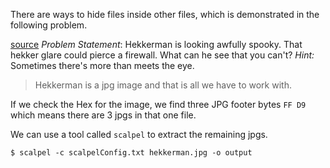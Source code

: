 There are ways to hide files inside other files, which is demonstrated in the following problem.

[source](https://github.com/HackThisSite/CTF-Writeups/tree/master/2017/EasyCTF/Zooooooom)
*Problem Statement*: Hekkerman is looking awfully spooky. That hekker glare could pierce a firewall. What can he see that you can't?
*Hint:* Sometimes there's more than meets the eye.

> Hekkerman is a jpg image and that is all we have to work with.

If we check the Hex for the image, we find three JPG footer bytes `FF D9` which means there are 3 jpgs in that one file.

We can use a tool called `scalpel` to extract the remaining jpgs.

```
$ scalpel -c scalpelConfig.txt hekkerman.jpg -o output
```
